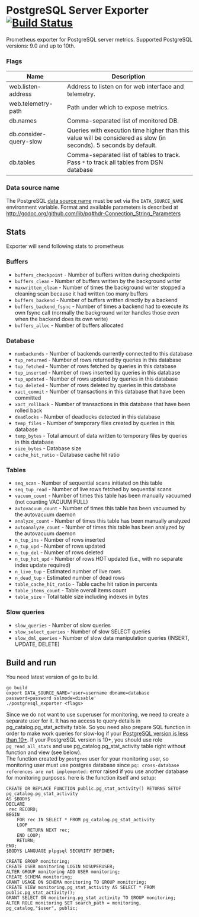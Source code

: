 # PostgreSQL Server Exporter [![Build Status](https://travis-ci.org/mc2soft/postgresql_exporter.svg)](https://travis-ci.org/mc2soft/postgresql_exporter)

Prometheus exporter for PostgreSQL server metrics. Supported PostgreSQL versions: 9.0 and up to 10th.


### Flags

Name                    | Description
------------------------|------------
web.listen-address      | Address to listen on for web interface and telemetry.
web.telemetry-path      | Path under which to expose metrics.
db.names                | Comma-separated list of monitored DB.
db.consider-query-slow  | Queries with execution time higher than this value will be considered as slow (in seconds). 5 seconds by default.
db.tables               | Comma-separated list of tables to track. Pass `*` to track all tables from DSN database


### Data source name

The PostgreSQL [data source name](http://en.wikipedia.org/wiki/Data_source_name)
must be set via the `DATA_SOURCE_NAME` environment variable.
Format and available parameters is described at http://godoc.org/github.com/lib/pq#hdr-Connection_String_Parameters

## Stats

Exporter will send following stats to prometheus

### Buffers

* `buffers_checkpoint`    - Number of buffers written during checkpoints
* `buffers_clean`         - Number of buffers written by the background writer
* `maxwritten_clean`      - Number of times the background writer stopped a cleaning scan because it had written too many buffers
* `buffers_backend`       - Number of buffers written directly by a backend
* `buffers_backend_fsync` - Number of times a backend had to execute its own fsync call (normally the background writer handles those even when the backend does its own write)
* `buffers_alloc`         - Number of buffers allocated

### Database

* `numbackends`     - Number of backends currently connected to this database
* `tup_returned`    - Number of rows returned by queries in this database
* `tup_fetched`     - Number of rows fetched by queries in this database
* `tup_inserted`    - Number of rows inserted by queries in this database
* `tup_updated`     - Number of rows updated by queries in this database
* `tup_deleted`     - Number of rows deleted by queries in this database
* `xact_commit`     - Number of transactions in this database that have been committed
* `xact_rollback`   - Number of transactions in this database that have been rolled back
* `deadlocks`       - Number of deadlocks detected in this database
* `temp_files`      - Number of temporary files created by queries in this database
* `temp_bytes`      - Total amount of data written to temporary files by queries in this database
* `size_bytes`      - Database size
* `cache_hit_ratio` - Database cache hit ratio

### Tables

* `seq_scan`              - Number of sequential scans initiated on this table
* `seq_tup_read`          - Number of live rows fetched by sequential scans
* `vacuum_count`          - Number of times this table has been manually vacuumed (not counting VACUUM FULL)
* `autovacuum_count`      - Number of times this table has been vacuumed by the autovacuum daemon
* `analyze_count`         - Number of times this table has been manually analyzed
* `autoanalyze_count`     - Number of times this table has been analyzed by the autovacuum daemon
* `n_tup_ins`             - Number of rows inserted
* `n_tup_upd`             - Number of rows updated
* `n_tup_del`             - Number of rows deleted
* `n_tup_hot_upd`         - Number of rows HOT updated (i.e., with no separate index update required)
* `n_live_tup`            - Estimated number of live rows
* `n_dead_tup`            - Estimated number of dead rows
* `table_cache_hit_ratio` - Table cache hit ration in percents
* `table_items_count`     - Table overall items count
* `table_size`            - Total table size including indexes in bytes

### Slow queries

* `slow_queries`        - Number of slow queries
* `slow_select_queries` - Number of slow SELECT queries
* `slow_dml_queries`    - Number of slow data manipulation queries (INSERT, UPDATE, DELETE)


## Build and run

You need latest version of go to build.

    go build
    export DATA_SOURCE_NAME='user=username dbname=database password=password sslmode=disable'
    ./postgresql_exporter <flags>


Since we do not want to use superuser for monitoring, we need to create a separate user for it. 
It has no access to query details in pg_catalog.pg_stat_activity table. 
So you need also prepare SQL function in order to make work queries for slow-log if your [PostgreSQL version is less than 10+](https://www.postgresql.org/docs/10/static/default-roles.html). 
If your PostgreSQL version is 10+, you should use role `pg_read_all_stats` and use pg_catalog.pg_stat_activity table right without function and view (see below).     
The function created by `postgres` user for your monitoring user, so monitoring user must use postgres database since `pq: cross-database references are not implemented:` error raised if you use another database for monitoring purposes. 
here is the function itself and setup: 
```
CREATE OR REPLACE FUNCTION public.pg_stat_activity() RETURNS SETOF pg_catalog.pg_stat_activity
AS $BODY$
DECLARE
 rec RECORD;
BEGIN
    FOR rec IN SELECT * FROM pg_catalog.pg_stat_activity
    LOOP
        RETURN NEXT rec;
    END LOOP;
    RETURN;
END;
$BODY$ LANGUAGE plpgsql SECURITY DEFINER;

CREATE GROUP monitoring;
CREATE USER monitoring LOGIN NOSUPERUSER;
ALTER GROUP monitoring ADD USER monitoring;
CREATE SCHEMA monitoring;
GRANT USAGE ON SCHEMA monitoring TO GROUP monitoring;
CREATE VIEW monitoring.pg_stat_activity AS SELECT * FROM public.pg_stat_activity();
GRANT SELECT ON monitoring.pg_stat_activity TO GROUP monitoring;
ALTER ROLE monitoring SET search_path = monitoring, pg_catalog,"$user", public;
```